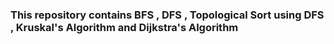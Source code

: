 ### This repository contains BFS , DFS , Topological Sort using DFS , Kruskal's Algorithm and Dijkstra's Algorithm  
